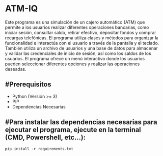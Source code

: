 # ATM-IQ
Este programa es una simulación de un cajero automático (ATM) que permite a los usuarios realizar diferentes operaciones bancarias, como iniciar sesión, consultar saldo, retirar efectivo, depositar fondos y comprar recargas telefónicas. El programa utiliza clases y métodos para organizar la funcionalidad e interactúa con el usuario a través de la pantalla y el teclado. También utiliza un archivo de usuarios y una base de datos para almacenar y validar las credenciales de inicio de sesión, así como los saldos de los usuarios. El programa ofrece un menú interactivo donde los usuarios pueden seleccionar diferentes opciones y realizar las operaciones deseadas.

#Prerequisitos
---
- Python (Versión >= 3)
- PIP
- Dependencias Necesarias

#Para instalar las dependencias necesarias para ejecutar el programa, ejecute en la terminal (CMD, Powershell, etc...):
---
```shell
pip install -r requirements.txt
```  
